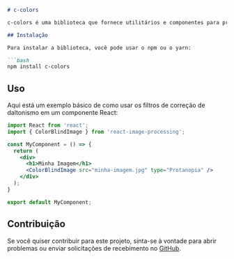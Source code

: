 ```markdown
# c-colors

c-colors é uma biblioteca que fornece utilitários e componentes para processamento de imagens em aplicativos React. Ele inclui filtros de correção de daltonismo baseados no algoritmo de Brettel, permitindo que os desenvolvedores criem aplicativos acessíveis para pessoas com diferentes tipos de daltonismo.

## Instalação

Para instalar a biblioteca, você pode usar o npm ou o yarn:

```bash
npm install c-colors
```

## Uso

Aqui está um exemplo básico de como usar os filtros de correção de daltonismo em um componente React:

```jsx
import React from 'react';
import { ColorBlindImage } from 'react-image-processing';

const MyComponent = () => {
  return (
    <div>
      <h1>Minha Imagem</h1>
      <ColorBlindImage src="minha-imagem.jpg" type="Protanopia" />
    </div>
  );
}

export default MyComponent;
```

## Contribuição

Se você quiser contribuir para este projeto, sinta-se à vontade para abrir problemas ou enviar solicitações de recebimento no [GitHub](https://github.com/f-rxfxel/ccolors).
